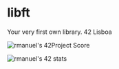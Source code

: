 # libft
Your very first own library. 42 Lisboa



![rmanuel's 42Project Score](https://badge42.herokuapp.com/api/project/rmanuel/Libft)


![rmanuel's 42 stats](https://badge42.herokuapp.com/api/stats/rmanuel)
